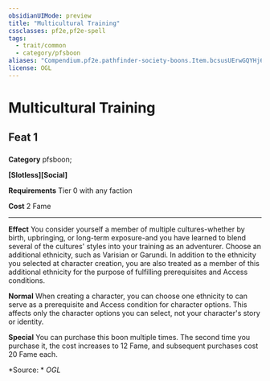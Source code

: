 ```yaml
---
obsidianUIMode: preview
title: "Multicultural Training"
cssclasses: pf2e,pf2e-spell
tags:
  - trait/common
  - category/pfsboon
aliases: "Compendium.pf2e.pathfinder-society-boons.Item.bcsusUErwGQYHj6d"
license: OGL
---
```

# Multicultural Training
## Feat 1
### 

**Category** pfsboon; 




**\[Slotless\]\[Social\]**

**Requirements** Tier 0 with any faction

**Cost** 2 Fame

* * *

**Effect** You consider yourself a member of multiple cultures-whether by birth, upbringing, or long-term exposure-and you have learned to blend several of the cultures' styles into your training as an adventurer. Choose an additional ethnicity, such as Varisian or Garundi. In addition to the ethnicity you selected at character creation, you are also treated as a member of this additional ethnicity for the purpose of fulfilling prerequisites and Access conditions.

**Normal** When creating a character, you can choose one ethnicity to can serve as a prerequisite and Access condition for character options. This affects only the character options you can select, not your character's story or identity.

**Special** You can purchase this boon multiple times. The second time you purchase it, the cost increases to 12 Fame, and subsequent purchases cost 20 Fame each.

*Source: *
*OGL*